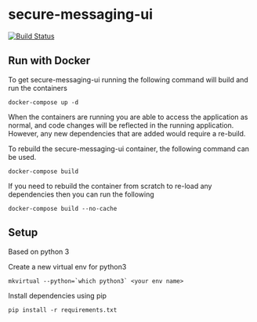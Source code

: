 # secure-messaging-ui
[![Build Status](https://travis-ci.org/qateam123/secure-messaging-ui.svg?branch=master)](https://travis-ci.org/qateam123/secure-messaging-ui)

## Run with Docker

To get secure-messaging-ui running the following command will build and run the containers
```
docker-compose up -d
```

When the containers are running you are able to access the application as normal, and code changes will be reflected in the running application.
However, any new dependencies that are added would require a re-build.

To rebuild the secure-messaging-ui container, the following command can be used.
```
docker-compose build
```

If you need to rebuild the container from scratch to re-load any dependencies then you can run the following
```
docker-compose build --no-cache
```

## Setup
Based on python 3

Create a new virtual env for python3

```
mkvirtual --python=`which python3` <your env name>
```

Install dependencies using pip

```
pip install -r requirements.txt
```
